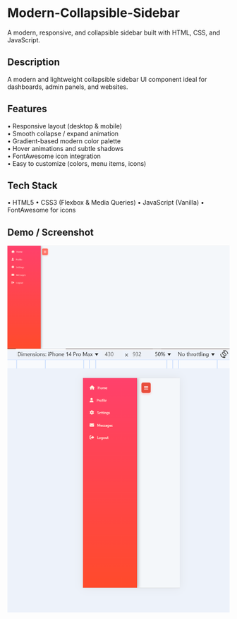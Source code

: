 # Modern-Collapsible-Sidebar
A modern, responsive, and collapsible sidebar built with HTML, CSS, and JavaScript.
## Description
A modern and lightweight collapsible sidebar UI component ideal for dashboards, admin panels, and websites. 
## Features
• Responsive layout (desktop & mobile)  
• Smooth collapse / expand animation  
• Gradient-based modern color palette  
• Hover animations and subtle shadows  
• FontAwesome icon integration  
• Easy to customize (colors, menu items, icons)
## Tech Stack
• HTML5
• CSS3 (Flexbox & Media Queries)
• JavaScript (Vanilla)
• FontAwesome for icons 
## Demo / Screenshot
![Desktop View](desktop.png)  
![Mobile View](mobile.png)

